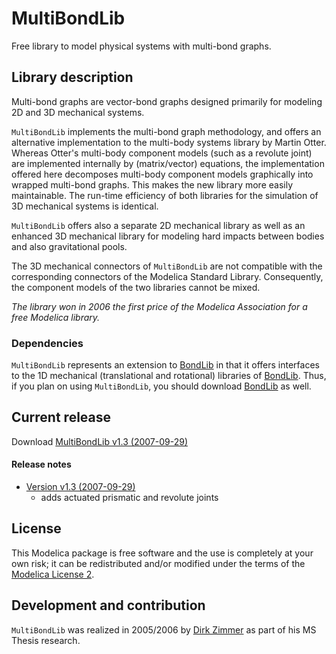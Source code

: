 # MultiBondLib
Free library to model physical systems with multi-bond graphs.

## Library description

Multi-bond graphs are vector-bond graphs designed primarily for modeling 2D and 3D mechanical systems.

`MultiBondLib` implements the multi-bond graph methodology, and offers an alternative implementation to the multi-body systems library by Martin Otter. Whereas Otter's multi-body component models (such as a revolute joint) are implemented internally by (matrix/vector) equations, the implementation offered here decomposes multi-body component models graphically into wrapped multi-bond graphs. This makes the new library more easily maintainable. The run-time efficiency of both libraries for the simulation of 3D mechanical systems is identical.

`MultiBondLib` offers also a separate 2D mechanical library as well as an enhanced 3D mechanical library for modeling hard impacts between bodies and also gravitational pools.

The 3D mechanical connectors of `MultiBondLib` are not compatible with the corresponding connectors of the Modelica Standard Library. Consequently, the component models of the two libraries cannot be mixed.

*The library won in 2006 the first price of the Modelica Association for a free Modelica library.*

### Dependencies
`MultiBondLib` represents an extension to [BondLib](https://github.com/modelica-3rdparty/BondLib) in that it offers interfaces to the 1D mechanical (translational and rotational) libraries of [BondLib](https://github.com/modelica-3rdparty/BondLib). Thus, if you plan on using `MultiBondLib`, you should download [BondLib](https://github.com/modelica-3rdparty/BondLib) as well.


## Current release

Download [MultiBondLib v1.3 (2007-09-29)](../../archive/v1.3.zip)

#### Release notes

* [Version v1.3 (2007-09-29)](../../archive/v1.3.zip)
  * adds actuated prismatic and revolute joints

## License

This Modelica package is free software and the use is completely at your own risk;
it can be redistributed and/or modified under the terms of the [Modelica License 2](https://modelica.org/licenses/ModelicaLicense2).

## Development and contribution
`MultiBondLib` was realized in 2005/2006 by [Dirk Zimmer](mailto:Dirk.Zimmer@dlr.de) as part of his MS Thesis research.
